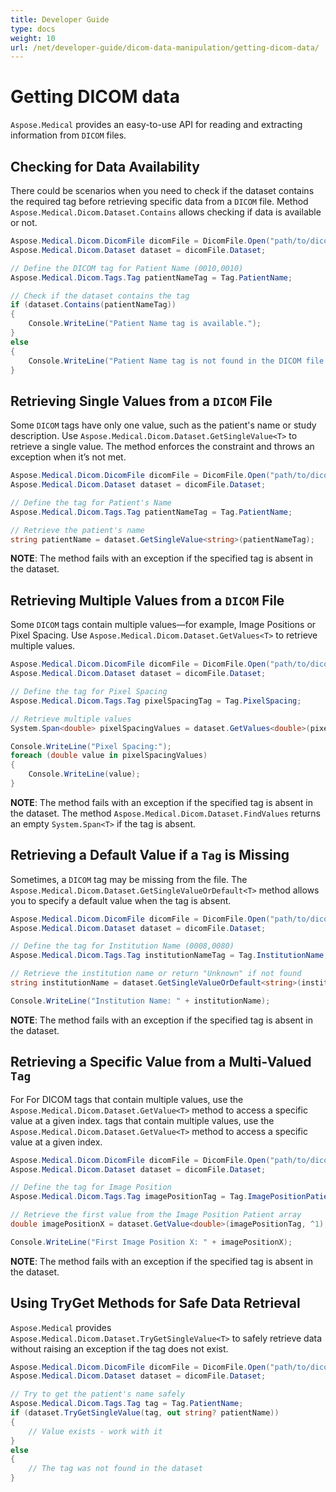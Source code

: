 ```yaml
---
title: Developer Guide
type: docs
weight: 10
url: /net/developer-guide/dicom-data-manipulation/getting-dicom-data/
---
```



# Getting DICOM data

`Aspose.Medical` provides an easy-to-use API for reading and extracting information from `DICOM` files.

## Checking for Data Availability

There could be scenarios when you need to check if the dataset contains the required tag before retrieving specific data from a `DICOM` file. Method `Aspose.Medical.Dicom.Dataset.Contains` allows checking if data is available or not.

```csharp
Aspose.Medical.Dicom.DicomFile dicomFile = DicomFile.Open("path/to/dicom/file.dcm");
Aspose.Medical.Dicom.Dataset dataset = dicomFile.Dataset;

// Define the DICOM tag for Patient Name (0010,0010)
Aspose.Medical.Dicom.Tags.Tag patientNameTag = Tag.PatientName;

// Check if the dataset contains the tag
if (dataset.Contains(patientNameTag))
{
    Console.WriteLine("Patient Name tag is available.");
}
else
{
    Console.WriteLine("Patient Name tag is not found in the DICOM file.");
}
```

## Retrieving Single Values from a `DICOM` File

Some `DICOM` tags have only one value, such as the patient's name or study description. Use `Aspose.Medical.Dicom.Dataset.GetSingleValue<T>` to retrieve a single value. The method enforces the constraint and throws an exception when it’s not met.

```csharp
Aspose.Medical.Dicom.DicomFile dicomFile = DicomFile.Open("path/to/dicom/file.dcm");
Aspose.Medical.Dicom.Dataset dataset = dicomFile.Dataset;

// Define the tag for Patient's Name
Aspose.Medical.Dicom.Tags.Tag patientNameTag = Tag.PatientName;

// Retrieve the patient's name
string patientName = dataset.GetSingleValue<string>(patientNameTag);
```

**NOTE**: The method fails with an exception if the specified tag is absent in the dataset.

## Retrieving Multiple Values from a `DICOM` File

Some `DICOM` tags contain multiple values—for example, Image Positions or Pixel Spacing. Use `Aspose.Medical.Dicom.Dataset.GetValues<T>` to retrieve multiple values.

```csharp
Aspose.Medical.Dicom.DicomFile dicomFile = DicomFile.Open("path/to/dicom/file.dcm");
Aspose.Medical.Dicom.Dataset dataset = dicomFile.Dataset;

// Define the tag for Pixel Spacing
Aspose.Medical.Dicom.Tags.Tag pixelSpacingTag = Tag.PixelSpacing;

// Retrieve multiple values
System.Span<double> pixelSpacingValues = dataset.GetValues<double>(pixelSpacingTag);

Console.WriteLine("Pixel Spacing:");
foreach (double value in pixelSpacingValues)
{
    Console.WriteLine(value);
}
```

**NOTE**: The method fails with an exception if the specified tag is absent in the dataset. The method `Aspose.Medical.Dicom.Dataset.FindValues` returns an empty `System.Span<T>` if the tag is absent.

## Retrieving a Default Value if a `Tag` is Missing

Sometimes, a `DICOM` tag may be missing from the file. The `Aspose.Medical.Dicom.Dataset.GetSingleValueOrDefault<T>` method allows you to specify a default value when the tag is absent.

```csharp
Aspose.Medical.Dicom.DicomFile dicomFile = DicomFile.Open("path/to/dicom/file.dcm");
Aspose.Medical.Dicom.Dataset dataset = dicomFile.Dataset;

// Define the tag for Institution Name (0008,0080)
Aspose.Medical.Dicom.Tags.Tag institutionNameTag = Tag.InstitutionName;

// Retrieve the institution name or return "Unknown" if not found
string institutionName = dataset.GetSingleValueOrDefault<string>(institutionNameTag, "Unknown");

Console.WriteLine("Institution Name: " + institutionName);
```

**NOTE**: The method fails with an exception if the specified tag is absent in the dataset.

## Retrieving a Specific Value from a Multi-Valued `Tag`

For For DICOM tags that contain multiple values, use the `Aspose.Medical.Dicom.Dataset.GetValue<T>` method to access a specific value at a given index. tags that contain multiple values, use the `Aspose.Medical.Dicom.Dataset.GetValue<T>` method to access a specific value at a given index.

```csharp
Aspose.Medical.Dicom.DicomFile dicomFile = DicomFile.Open("path/to/dicom/file.dcm");
Aspose.Medical.Dicom.Dataset dataset = dicomFile.Dataset;

// Define the tag for Image Position
Aspose.Medical.Dicom.Tags.Tag imagePositionTag = Tag.ImagePositionPatient;

// Retrieve the first value from the Image Position Patient array
double imagePositionX = dataset.GetValue<double>(imagePositionTag, ^1);

Console.WriteLine("First Image Position X: " + imagePositionX);
```

**NOTE**: The method fails with an exception if the specified tag is absent in the dataset.

## Using TryGet Methods for Safe Data Retrieval

`Aspose.Medical` provides `Aspose.Medical.Dicom.Dataset.TryGetSingleValue<T>` to safely retrieve data without raising an exception if the tag does not exist.

```csharp
Aspose.Medical.Dicom.DicomFile dicomFile = DicomFile.Open("path/to/dicom/file.dcm");
Aspose.Medical.Dicom.Dataset dataset = dicomFile.Dataset;

// Try to get the patient's name safely
Aspose.Medical.Dicom.Tags.Tag tag = Tag.PatientName;
if (dataset.TryGetSingleValue(tag, out string? patientName))
{
    // Value exists - work with it
}
else
{
    // The tag was not found in the dataset
}
```